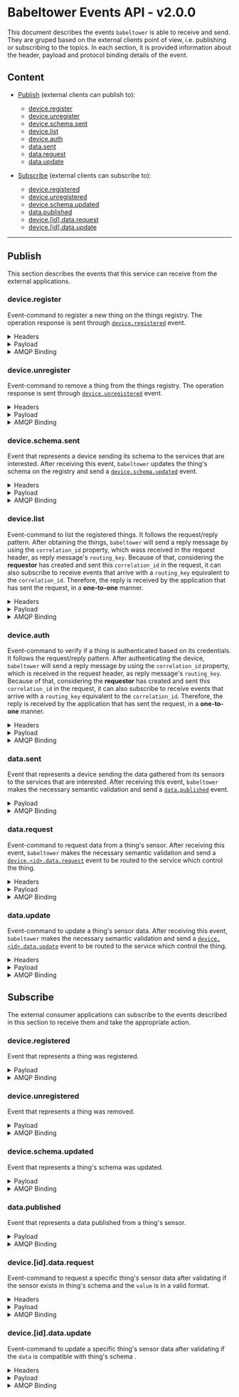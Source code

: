 # Babeltower Events API - v2.0.0

This document describes the events `babeltower` is able to receive and send. They are gruped based on the external clients point of view, i.e. publishing or subscribing to the topics. In each section, it is provided information about the header, payload and protocol binding details of the event.

## Content

- [Publish](#publish) (external clients can publish to):
  - [device.register](#device-register)
  - [device.unregister](#device-unregister)
  - [device.schema.sent](#device-schema-sent)
  - [device.list](#device-list)
  - [device.auth](#device-auth)
  - [data.sent](#data-sent)
  - [data.request](#data-request)
  - [data.update](#data-update)

- [Subscribe](#Subscribe) (external clients can subscribe to):
  - [device.registered](#device-registered)
  - [device.unregistered](#device-unregistered)
  - [device.schema.updated](#device-schema-updated)
  - [data.published](#data-published)
  - [device.[id].data.request](#device-<id>-data-request)
  - [device.[id].data.update](#device-<id>-data-update)

-----------------------------------------------------------------

## Publish

This section describes the events that this service can receive from the external applications.

### **device.register** <a name="device-register"></a>

Event-command to register a new thing on the things registry. The operation response is sent through [`device.registered`](#device-registered) event.

<details>
  <summary>Headers</summary>

  - `token` **String** user's token

</details>

<details>
  <summary>Payload</summary>

  JSON in the following format:

  - `id` **String** thing's ID
  - `name` **String** thing's name

  Example:

  ```json
  {
    "id": "fbe64efa6c7f717e",
    "name": "KNoT Thing"
  }
  ```
</details>

<details>
  <summary>AMQP Binding</summary>

  - AMQP:
    - Exchange:
      - Type: direct
      - Name: device
      - Durable: `true`
      - Auto-delete: `false`
    - Routing key: device.register

</details>

### **device.unregister** <a name="device-unregister"></a>

Event-command to remove a thing from the things registry. The operation response is sent through [`device.unregistered`](#device-registered) event.

<details>
  <summary>Headers</summary>

  - `token` **String** user's token

</details>

<details>
  <summary>Payload</summary>

  JSON in the following format:

  - `id` **String** thing's ID

  Example:

  ```json
  {
    "id": "fbe64efa6c7f717e"
  }
  ```
</details>

<details>
  <summary>AMQP Binding</summary>

  - Exchange:
    - Type: direct
    - Name: device
    - Durable: `true`
    - Auto-delete: `false`
  - Routing key: device.unregister

</details>

### **device.schema.sent** <a name="device-schema-sent"></a>

Event that represents a device sending its schema to the services that are interested. After receiving this event, `babeltower` updates the thing's schema on the registry and send a [`device.schema.updated`](#device-schema-updated) event.

<details>
  <summary>Headers</summary>

  - `token` **String** user's token

</details>

<details>
  <summary>Payload</summary>

  JSON in the following format:

  - `id` **String** thing's ID
  - `schema` **Array** schema items, each one formed by:
    - `sensorId` **Number** sensor ID
    - `typeId` **Number** semantic value type (voltage, current, temperature, etc)
    - `valueType` **Number** data value type (boolean, integer, etc)
    - `unit` **Number** sensor unit (V, A, W, etc)
    - `name` **String** sensor name

  The semantic specification that defines `valueType`, `unit` and `typeId` properties can be find [here](https://knot-devel.cesar.org.br/doc/thing/unit-type-value.html).

  Example:

  ```json
  {
    "id": "fbe64efa6c7f717e",
    "schema": [{
      "sensorId": 1,
      "typeId": 0xFFF1,
      "valueType": 3,
      "unit": 0,
      "name": "Door lock"
    }]
  }
  ```
</details>

<details>
  <summary>AMQP Binding</summary>

  - Exchange:
    - Type: direct
    - Name: device
    - Durable: `true`
    - Auto-delete: `false`
  - Routing key: device.schema.sent

</details>

### **device.list** <a name="device-list"></a>

Event-command to list the registered things. It follows the request/reply pattern. After obtaining the things, `babeltower` will send a reply message by using the `correlation_id` property, which wass received in the request header, as reply message's `routing_key`. Because of that, considering the **requestor** has created and sent this `correlation_id` in the request, it can also subscribe to receive events that arrive with a `routing_key` equivalent to the `correlation_id`. Therefore, the reply is received by the application that has sent the request, in a **one-to-one** manner.

<details>
  <summary>Headers</summary>

  - `token` **String** user's token
  - `correlation_id` **String** ID to correlate request/reply
  - `reply_to` **String** queue that will process the reply

</details>


<details>
  <summary>Payload</summary>

  JSON in the following format:

  - Empty object

  Example:

  ```json
  {}
  ```

</details>

<details>
  <summary>AMQP Binding</summary>

  - Exchange:
    - Type: direct
    - Name: device
    - Durable: `true`
    - Auto-delete: `false`
  - Routing key: `correlation_id`

</details>

### **device.auth** <a name="device-auth"></a>

Event-command to verify if a thing is authenticated based on its credentials. It follows the request/reply pattern. After authenticating the device, `babeltower` will send a reply message by using the `correlation_id` property, which is received in the request header, as reply message's `routing_key`. Because of that, considering the **requestor** has created and sent this `correlation_id` in the request, it can also subscribe to receive events that arrive with a `routing_key` equivalent to the `correlation_id`. Therefore, the reply is received by the application that has sent the request, in a **one-to-one** manner.

<details>
  <summary>Headers</summary>

  - `token` **String** user's token
  - `correlation_id` **String** ID to correlate reply/response
  - `reply_to` **String** queue that will process the reply

</details>

<details>
  <summary>Payload</summary>

  JSON in the following format:

  - `id` **String** device's ID
  - `token` **String** device's token

  Example:

  ```json
  {
    "id": "fbe64efa6c7f717e",
    "token": "0c20c12e2ac058d0513d81dc58e33b2f9ff8c83d"
  }
  ```
</details>

<details>
  <summary>AMQP Binding</summary>

  - Exchange:
    - Type: direct
    - Name: device
    - Durable: `true`
    - Auto-delete: `false`
  - Routing key: `correlation_id`

</details>

### **data.sent** <a name="data-sent"></a>

Event that represents a device sending the data gathered from its sensors to the services that are interested. After receiving this event, `babeltower` makes the necessary semantic validation and send a [`data.published`](#data-published) event.

<details>
  <details>
    <summary>Headers</summary>

    - `token` **String** user's token

  </details>

  <summary>Payload</summary>

  JSON in the following format:

  - `id` **String** thing's ID
  - `data` **Array** data items to be published, each one formed by:
    - `sensorId` **Number** sensor ID
    - `value` **Number|Boolean|String** sensor value

  Example:

  ```json
  {
    "id": "fbe64efa6c7f717e",
    "data": [
      {
        "sensorId": 1,
        "value": false
      },
      {
        "sensorId": 2,
        "value": 1000
      }
    ]
  }
  ```
</details>

<details>
  <summary>AMQP Binding</summary>

  - Exchange:
    - Type: fanout
    - Name: data.sent
    - Durable: `true`
    - Auto-delete: `false`

</details>

### **data.request** <a name="data-request"></a>

Event-command to request data from a thing's sensor. After receiving this event, `babeltower` makes the necessary semantic validation and send a [`device.<id>.data.request`](#device-[id]-data-request) event to be routed to the service which control the thing.

<details>
  <summary>Headers</summary>

  - `token` **String** user's token

</details>

<details>
  <summary>Payload</summary>

  JSON in the following format:

  - `id` **String** thing's ID
  - `sensorIds` **Array (Number)** IDs of the sensor to send last value

  Example:

  ```json
  {
    "id": "fbe64efa6c7f717e",
    "data": [1]
  }
  ```
</details>

<details>
  <summary>AMQP Binding</summary>

  - Exchange:
    - Type: direct
    - Name: device
    - Durable: `true`
    - Auto-delete: `false`
  - Routing key: data.request

</details>

### **data.update** <a name="data-update"></a>

Event-command to update a thing's sensor data. After receiving this event, `babeltower` makes the necessary semantic validation and send a [`device.<id>.data.update`](#device-[id]-data-update) event to be routed to the service which control the thing.

<details>
  <summary>Headers</summary>

  - `token` **String** user's token

</details>

<details>
  <summary>Payload</summary>

  JSON in the following format:

  - `id` **String** thing's ID
  - `data` **Array (Object)** updates for sensors/actuators, each one formed by:
    - `sensorId` **Number** ID of the sensor to update
    - `value` **Number|Boolean|String** data to be written

  Example:

  ```json
  {
    "id": "fbe64efa6c7f717e",
    "data": [{
        "sensorId": 1,
        "value": true
    }]
  }
  ```
</details>

<details>
  <summary>AMQP Binding</summary>

  - Exchange:
    - Type: direct
    - Name: device
    - Durable: `true`
    - Auto-delete: `false`
  - Routing key: data.update

</details>

## Subscribe

The external consumer applications can subscribe to the events described in this section to receive them and take the appropriate action.

### **device.registered** <a name="device-registered"></a>

Event that represents a thing was registered.

<details>
  <summary>Payload</summary>

  JSON in the following format:

  - `id` **String** thing's ID
  - `token` **String** thing's token
  - `error` **String** described the occurred error

  Success example:

  ```json
  {
    "id": "fbe64efa6c7f717e",
    "token": "5b67ce6bef21701331152d6297e1bd2b22f91787",
    "error": null
  }
  ```

  Error example:

  ```json
  {
    "id": "3aa21010cda96fe9",
    "token": "",
    "error": "device already exists"
  }
  ```

</details>

<details>
  <summary>AMQP Binding</summary>

  - Exchange:
    - Type: direct
    - Name: device
    - Durable: `true`
    - Auto-delete: `false`
  - Routing key: device.registered

</details>

### **device.unregistered** <a name="device-unregistered"></a>

Event that represents a thing was removed.

<details>
  <summary>Payload</summary>

  JSON in the following format:

  - `id` **String** thing's ID
  - `error` **String** described the occurred error

  Success example:

  ```json
  {
    "id": "fbe64efa6c7f717e",
    "error": null
  }
  ```

  Error example:

  ```json
  {
    "id": "3aa21010cda96fe9",
    "error": "forbidden",
  }
  ```
</details>

<details>
  <summary>AMQP Binding</summary>

  - Exchange:
    - Type: direct
    - Name: device
    - Durable: `true`
    - Auto-delete: `false`
  - Routing key: device.unregistered

</details>

### **device.schema.updated** <a name="device-schema-updated"></a>

Event that represents a thing's schema was updated.

<details>
  <summary>Payload</summary>

  JSON in the following format:

  - `id` **String** thing's ID
  - `error` **String** a string with detailed error message

  Success example:

  ```json
  {
    "id": "fbe64efa6c7f717e",
    "error": null
  }
  ```

  Error example:

  ```json
  {
    "id": "3aa21010cda96fe9",
    "error": "invalid schema"
  }
  ```
</details>

<details>
  <summary>AMQP Binding</summary>

  - Exchange:
    - Type: direct
    - Name: device
    - Durable: `true`
    - Auto-delete: `false`
  - Routing key: device.schema.updated

</details>

### **data.published** <a name="data-published"></a>

Event that represents a data published from a thing's sensor.

<details>
  <summary>Payload</summary>

  JSON in the following format:

  - `id` **String** thing's ID
  - `data` **Array** data items to be published, each one formed by:
    - `sensorId` **Number** sensor ID
    - `value` **Number|Boolean|String** sensor value

  Example:

  ```json
  {
    "id": "fbe64efa6c7f717e",
    "data": [
      {
        "sensorId": 1,
        "value": false
      },
      {
        "sensorId": 2,
        "value": 1000
      }
    ]
  }
  ```
</details>

<details>
  <summary>AMQP Binding</summary>

  - Exchange:
    - Type: fanout
    - Name: data.published
    - Durable: `true`
    - Auto-delete: `false`

</details>

### **device.[id].data.request** <a name="device-<id>-data-request"></a>

Event-command to request a specific thing's sensor data after validating if the sensor exists in thing's schema and the `value` is in a valid format.

<details>
  <summary>Headers</summary>

  - `token` **String** user's token

</details>

<details>
  <summary>Payload</summary>

  JSON in the following format:

  - `id` **String** thing's ID
  - `data` **Array** data items to be published, each one formed by:
    - `sensorId` **Number** sensor ID
    - `value` **Number|Boolean|String** sensor value

  Example:

  ```json
  {
    "id": "fbe64efa6c7f717e",
    "data": [
      {
        "sensorId": 1,
        "value": false
      },
      {
        "sensorId": 2,
        "value": 1000
      }
    ]
  }
  ```
</details>

<details>
  <summary>AMQP Binding</summary>

  - Exchange:
    - Type: direct
    - Name: device
    - Durable: `true`
    - Auto-delete: `false`
  - Routing Key: `device.<id>.data.request`

</details>

### **device.[id].data.update** <a name="device-<id>-data-update"></a>

Event-command to update a specific thing's sensor data after validating if the `data` is compatible with thing's schema .

<details>
  <summary>Headers</summary>

  - `token` **String** user's token

</details>

<details>
  <summary>Payload</summary>

  JSON in the following format:

  - `id` **String** thing's ID
  - `data` **Array** data items to be published, each one formed by:
    - `sensorId` **Number** sensor ID
    - `value` **Number|Boolean|String** sensor value

  Example:

  ```json
  {
    "id": "fbe64efa6c7f717e",
    "data": [
      {
        "sensorId": 1,
        "value": false
      },
      {
        "sensorId": 2,
        "value": 1000
      }
    ]
  }
  ```
</details>

<details>
  <summary>AMQP Binding</summary>

  - Exchange:
    - Type: direct
    - Name: device
    - Durable: `true`
    - Auto-delete: `false`
  - Routing Key: `device.<id>.data.update`

</details>